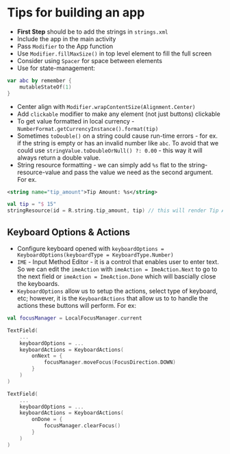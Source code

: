 # Tips for building an app

- **First Step** should be to add the strings in `strings.xml`
- Include the app in the main activity
- Pass `Modifier` to the App function
- Use `Modifier.fillMaxSize()` in top level element to fill the full screen
- Consider using `Spacer` for space between elements
- Use for state-management:

```kt
var abc by remember {
    mutableStateOf(1)
}
```

- Center align with `Modifier.wrapContentSize(Alignment.Center)`
- Add `clickable` modifier to make any element (not just buttons) clickable
- To get value formatted in local currency - `NumberFormat.getCurrencyInstance().format(tip)`
- Sometimes `toDouble()` on a string could cause run-time errors - for ex. if the string is empty or has an invalid number like `abc`.  To avoid that we could use `stringValue.toDoubleOrNull() ?: 0.00` - this way it will always return a double value.
- String resource formatting -  we can simply add `%s` flat to the string-resource-value and pass the value we need as the second argument.  For ex.

```xml
<string name="tip_amount">Tip Amount: %s</string>
```

```kt
val tip = "$ 15"
stringResource(id = R.string.tip_amount, tip) // this will render Tip Amount: $ 15
```

<!-- Scratch pad
    string-formatting - %s
-->

## Keyboard Options & Actions

- Configure keyboard opened with `keyboardOptions = KeyboardOptions(keyboardType = KeyboardType.Number)`
- `IME` - Input Method Editor - it is a control that enables user to enter text.  So we can edit the `imeAction` with
`imeAction = ImeAction.Next` to go to the next field or `imeAction = ImeAction.Done` which will bascially close the keyboards.
- `KeyboardOptions` allow us to setup the actions, select type of keyboard, etc; however, it is the `KeyboardActions` that allow us to to handle the actions these buttons will perform.  For ex:

```kt
val focusManager = LocalFocusManager.current

TextField(
    ...
    keyboardOptions = ...
    keyboardActions = KeyboardActions(
        onNext = {
            focusManager.moveFocus(FocusDirection.DOWN)
        }
    )
)

TextField(
    ...
    keyboardOptions = ...
    keyboardActions = KeyboardActions(
        onDone = {
            focusManager.clearFocus()
        }
    )
)
```
